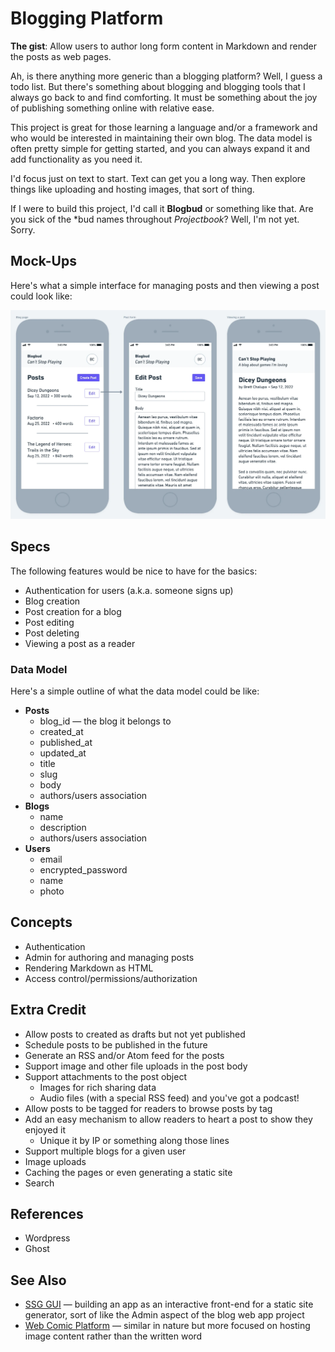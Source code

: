 # Blogging Platform

**The gist**: Allow users to author long form content in Markdown and render the posts as web pages.

Ah, is there anything more generic than a blogging platform? Well, I guess a todo list. But there's something about blogging and blogging tools that I always go back to and find comforting. It must be something about the joy of publishing something online with relative ease.

This project is great for those learning a language and/or a framework and who would be interested in maintaining their own blog. The data model is often pretty simple for getting started, and you can always expand it and add functionality as you need it.

I'd focus just on text to start. Text can get you a long way. Then explore things like uploading and hosting images, that sort of thing.

If I were to build this project, I'd call it **Blogbud** or something like that. Are you sick of the *bud names throughout _Projectbook_? Well, I'm not yet. Sorry.

## Mock-Ups

Here's what a simple interface for managing posts and then viewing a post could look like:

![Blogbud mobile mock-ups. First view: top row with platform title, blog title and a button containing the user's initials; a "Posts" heading and "Create post" button horizontally aligned; a list of posts including title, date, word count and edit button. Second view: same top row; aligned "Edit post" heading and "Save" button; edit form with title and body fields. Third view: blog name and subtitle in top row; post title, author and date just below; main content](./img/blogbud.webp)

## Specs

The following features would be nice to have for the basics:

- Authentication for users (a.k.a. someone signs up)
- Blog creation
- Post creation for a blog
- Post editing
- Post deleting
- Viewing a post as a reader

### Data Model

Here's a simple outline of what the data model could be like:

- **Posts**
  - blog_id — the blog it belongs to
  - created_at
  - published_at
  - updated_at
  - title
  - slug
  - body
  - authors/users association
- **Blogs**
  - name
  - description
  - authors/users association
- **Users**
  - email
  - encrypted_password
  - name
  - photo

## Concepts

- Authentication
- Admin for authoring and managing posts
- Rendering Markdown as HTML
- Access control/permissions/authorization

## Extra Credit

- Allow posts to created as drafts but not yet published
- Schedule posts to be published in the future
- Generate an RSS and/or Atom feed for the posts
- Support image and other file uploads in the post body
- Support attachments to the post object
  - Images for rich sharing data
  - Audio files (with a special RSS feed) and you've got a podcast!
- Allow posts to be tagged for readers to browse posts by tag
- Add an easy mechanism to allow readers to heart a post to show they enjoyed it
  - Unique it by IP or something along those lines
- Support multiple blogs for a given user
- Image uploads
- Caching the pages or even generating a static site
- Search

## References

- Wordpress
- Ghost

## See Also

- [SSG GUI](../general-graphical-apps/static-site-generator-gui.md) — building an app as an interactive front-end for a static site generator, sort of like the Admin aspect of the blog web app project
- [Web Comic Platform](./web-comic-publishing-platform.md) — similar in nature but more focused on hosting image content rather than the written word
